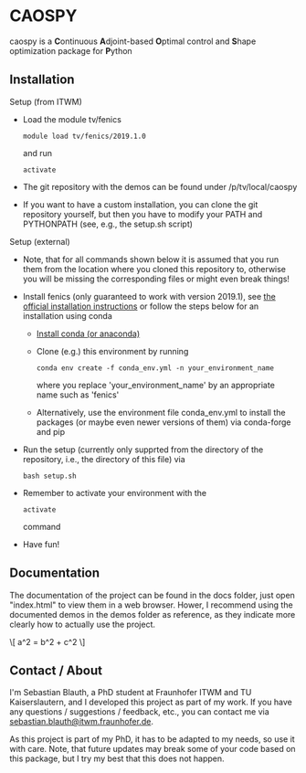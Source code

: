 CAOSPY
======

caospy is a **C**ontinuous **A**djoint-based **O**ptimal control and **S**hape 
optimization package for **P**ython

Installation
------------
    
Setup (from ITWM)

- Load the module tv/fenics

    `module load tv/fenics/2019.1.0`
    
    and run
    
    `activate`

- The git repository with the demos can be found under /p/tv/local/caospy

- If you want to have a custom installation, you can clone the git repository yourself, 
  but then you have to modify your PATH and PYTHONPATH (see, e.g., the setup.sh script)
    

Setup (external)

- Note, that for all commands shown below it is assumed that you run them from 
  the location where you cloned this repository to, otherwise you will be missing 
  the corresponding files or might even break things!

- Install fenics (only guaranteed to work with version 2019.1), see 
  [the official installation instructions](https://fenicsproject.org/download/) 
  or follow the steps below for an installation using conda

  - [Install conda (or anaconda)](https://docs.conda.io/projects/conda/en/latest/user-guide/install/index.html)

  - Clone (e.g.) this environment by running 

    `conda env create -f conda_env.yml -n your_environment_name`
    
    where you replace 'your_environment_name' by an appropriate name such as 'fenics'

  - Alternatively, use the environment file conda_env.yml to install the packages 
    (or maybe even newer versions of them) via conda-forge and pip


- Run the setup (currently only supprted from the directory of the repository, i.e., 
  the directory of this file) via

    `bash setup.sh`

- Remember to activate your environment with the

    `activate`

  command


- Have fun!


Documentation
-------------

The documentation of the project can be found in the docs folder, just open "index.html"
to view them in a web browser. Hower, I recommend using the documented demos in the demos
folder as reference, as they indicate more clearly how to actually use the project.

\\[ a^2 = b^2 + c^2 \\]

Contact / About
---------------

I'm Sebastian Blauth, a PhD student at Fraunhofer ITWM and TU Kaiserslautern,
and I developed this project as part of my work. If you have any questions / 
suggestions / feedback, etc., you can contact me via 
[sebastian.blauth@itwm.fraunhofer.de](mailto:sebastian.blauth@itwm.fraunhofer.de).

As this project is part of my PhD, it has to be adapted to my needs, so use it with care.
Note, that future updates may break some of your code based on this package, 
but I try my best that this does not happen.
